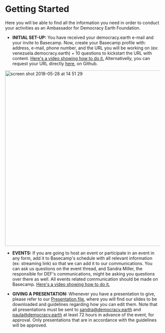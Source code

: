 
# Getting Started

Here you will be able to find all the information you need in order to conduct your activities as an Ambassador for Democracy Earth Foundation.

* **INITIAL SET-UP:** You have received your democracy.earth e-mail and your invite to Basecamp. Now, create your Basecamp profile with: address, e-mail, phone number, and the URL you will be working on (ex: venezuela.democracy.earth) + 10 questions to kickstart the URL with content. [Here's a video showing how to do it.](https://drive.google.com/file/d/14Pxvgiks7Wbcr2n04XdyGIL1TGj19ZQI/view?usp=sharing) Alternativelly, you can request your URL directly [here](https://github.com/DemocracyEarth/sovereign/issues/305), on Github. 

<img width="571" alt="screen shot 2018-05-28 at 14 51 29" src="https://user-images.githubusercontent.com/18194034/40625091-b6f38aac-6286-11e8-954e-b2dfd976924b.png">

* **EVENTS:** If you are going to host an event or participate in an event in any form, add it to Basecamp's schedule with all relevant information (ex: streaming link) so that we can add it to our communications. You can ask us questions on the event thread, and Sandra Miller, the responsible for DEF's communications, might be asking you questions over there as well. All events related communication should be made on Basecamp. [Here's a video showing how to do it.](https://drive.google.com/file/d/1T0wtDWSeZfLomv_ttJBCJHaLMTP3mdCi/view?usp=sharing)

* **GIVING A PRESENTATION:** Whenever you have a presentation to give, please refer to our [Presentation file](https://github.com/DemocracyEarth/ambassadors/blob/master/Presentations.md), where you will find our slides to be downloaded and guidelines regarding how you can edit them. Note that all presentations must be sent to sandra@democracy.earth and paula@democracy.earth at least 72 hours in advance of the event, for approval. Only presentations that are in accordance with the guidelines will be approved.
